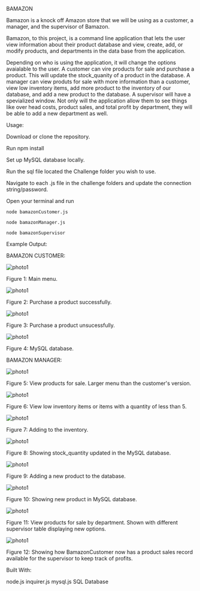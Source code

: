 BAMAZON

Bamazon is a knock off Amazon store that we will be using as a customer, a manager, and the supervisor of Bamazon.

Bamazon, to this project, is a command line application that lets the user view information about their product database and view, create, add, or modify products, and departments in the data base from the application. 

Depending on who is using the application, it will change the options avaialable to the user. A customer can vire products for sale and purchase a product. This will update the stock_quanity of a product in the database. A manager can view produts for sale with more information than a customer, view low inventory items, add more product to the inventory of our database, and add a new product to the database. A supervisor will have a spevialized window. Not only will the application allow them to see things like over head costs, product sales, and total profit by department, they will be able to add a new department as well.

Usage: 

Download or clone the repository.

Run
    npm install

Set up MySQL database locally.

Run the sql file located the Challenge folder you wish to use.

Navigate to each .js file in the challenge folders and update the connection string/password.

Open your terminal and run 

    node bamazonCustomer.js

    node bamazonManager.js

    node bamazonSupervisor

Example Output:

BAMAZON CUSTOMER:

![photo1](Screenshots/1-1.JPG)

Figure 1: Main menu.

![photo1](/Screenshots/1-2.JPG)

Figure 2: Purchase a product successfully.

![photo1](Screenshots/1-3.jpg)

Figure 3: Purchase a product unsucessfully.

![photo1](/screenshots/1-4.jpg)

Figure 4: MySQL database.

BAMAZON MANAGER:

![photo1](/screenshots/2-2.jpg)

Figure 5: View products for sale. Larger menu than the customer's version.

![photo1](/screenshots/2-3.jpg)

Figure 6: View low inventory items or items with a quantity of less than 5.

![photo1](/screenshots/2-4.jpg)

Figure 7: Adding to the inventory.

![photo1](/screenshots/2-5.jpg)

Figure 8: Showing stock_quantity updated in the MySQL database.

![photo1](/screenshots/2-6.jpg)

Figure 9: Adding a new product to the database.

![photo1](/screenshots/2-7.jpg)

Figure 10: Showing new product in MySQL database.

![photo1](/screenshots/3-1.jpg)

Figure 11: View products for sale by department. Shown with different supervisor table displaying new options.

![photo1](/screenshots/3-2.JPG)

Figure 12: Showing how BamazonCustomer now has a product sales record available for the supervisor to keep track of profits.



Built With:

node.js
inquirer.js
mysql.js
SQL Database